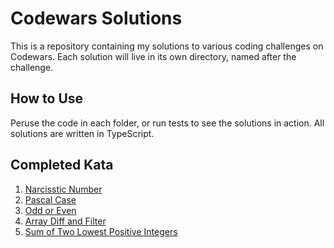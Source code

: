 # Codewars Solutions

This is a repository containing my solutions to various coding challenges on Codewars. Each solution will live in its own directory, named after the challenge.

## How to Use

Peruse the code in each folder, or run tests to see the solutions in action. All solutions are written in TypeScript.

## Completed Kata

1. [Narcisstic Number](./codewars.narcissisticnumber/index.md)
2. [Pascal Case](./codewars.pascalcase/index.md)
3. [Odd or Even](./codewars.oddoreven/index.md)
4. [Array Diff and Filter](./codewars.arraydiff/index.md)
5. [Sum of Two Lowest Positive Integers](./codewards.sumlowestpositives/index.md)